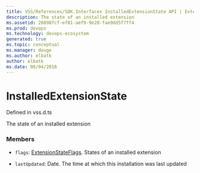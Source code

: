 ```yaml
---
title: VSS/References/SDK.Interfaces InstalledExtensionState API | Extensions for Visual Studio Team Services
description: The state of an installed extension
ms.assetid: 20898fcf-ef81-aef9-9e20-fae9dd5f7ff4
ms.prod: devops
ms.technology: devops-ecosystem
generated: true
ms.topic: conceptual
ms.manager: douge
ms.author: elbatk
author: elbatk
ms.date: 08/04/2016
---
```


# InstalledExtensionState

Defined in vss.d.ts


The state of an installed extension 

### Members

* `flags`: [ExtensionStateFlags](../../../VSS/References/SDK_Interfaces/ExtensionStateFlags.md). States of an installed extension

* `lastUpdated`: Date. The time at which this installation was last updated

